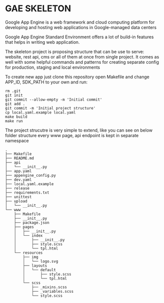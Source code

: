# GAE SKELETON

Google App Engine is a web framework and cloud computing platform for 
developing and hosting web applications in Google-managed data centers

Google App Engine Standard Environment offers a lot of build-in features that
helps in writing web application. 

The skeleton project is proposing structure that can be use to serve: website,
rest api, cms or all of them at once from single project. It comes as well
with some helpful commands and patterns for creating separate config for 
production, staging and local environments

To create new app just clone this repository open Makefile and change 
APP_ID, SDK_PATH to your own and run:

```
rm .git
git init
git commit --allow-empty -m 'Initial commit'
git add .
git commit -m 'Initial project structure'
cp local.yaml.example local.yaml
make build
make run
```

The project strucutre is very simple to extend, like you can see on below
folder structure every www page, api endpoint is kept in separate namespace

```
.
├── Makefile
├── README.md
├── api
│   └── __init__.py
├── app.yaml
├── appengine_config.py
├── dev.yaml
├── local.yaml.example
├── release
├── requirements.txt
├── unittest
├── upload
│   └── __init__.py
└── www
    ├── Makefile
    ├── __init__.py
    ├── package.json
    ├── pages
    │   ├── __init__.py
    │   └── index
    │       ├── __init__.py
    │       ├── style.scss
    │       └── tpl.html
    └── resources
        ├── img
        │   └── logo.svg
        ├── layouts
        │   └── default
        │       ├── style.scss
        │       └── tpl.html
        └── scss
            ├── _mixins.scss
            ├── _variables.scss
            └── style.scss
```
